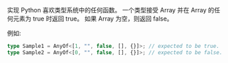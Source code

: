 实现 Python 喜欢类型系统中的任何函数。 一个类型接受 Array 并在 Array 的任何元素为 true 时返回 true。 如果 Array 为空，则返回 false。

例如:

```typescript
type Sample1 = AnyOf<[1, "", false, [], {}]>; // expected to be true.
type Sample2 = AnyOf<[0, "", false, [], {}]>; // expected to be false.
```
